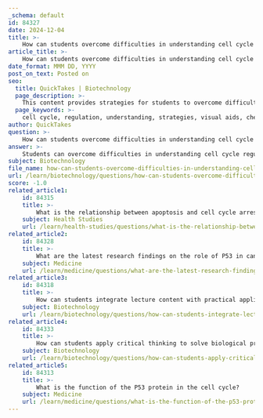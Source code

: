 ```yaml
---
_schema: default
id: 84327
date: 2024-12-04
title: >-
    How can students overcome difficulties in understanding cell cycle regulation?
article_title: >-
    How can students overcome difficulties in understanding cell cycle regulation?
date_format: MMM DD, YYYY
post_on_text: Posted on
seo:
  title: QuickTakes | Biotechnology
  page_description: >-
    This content provides strategies for students to overcome difficulties in understanding cell cycle regulation, including building a solid foundation, using visual aids, breaking down stages, emphasizing regulation, relating to real-life examples, engaging in hands-on activities, utilizing effective study techniques, and seeking mentorship support.
  page_keywords: >-
    cell cycle, regulation, understanding, strategies, visual aids, checkpoints, cancer, hands-on activities, study techniques, mentorship
author: QuickTakes
question: >-
    How can students overcome difficulties in understanding cell cycle regulation?
answer: >-
    Students can overcome difficulties in understanding cell cycle regulation through a variety of effective strategies:\n\n1. **Build a Solid Foundation**: It is crucial for students to have a strong grasp of the basic concepts of the cell cycle, including its phases (G1, S, G2, and M), and the roles of key regulatory proteins such as cyclins and cyclin-dependent kinases (CDKs). Understanding these foundational elements will make it easier to comprehend more complex regulatory mechanisms.\n\n2. **Use Visual Aids**: Diagrams and flowcharts can be extremely helpful in visualizing the cell cycle and its checkpoints. These tools can illustrate how cells progress through different phases and how regulatory signals influence these transitions.\n\n3. **Break Down the Stages**: Students should focus on one phase of the cell cycle at a time, understanding the specific events and regulatory mechanisms that occur during that phase. This approach can prevent students from feeling overwhelmed by the complexity of the entire process.\n\n4. **Emphasize Regulation**: Understanding the role of checkpoints in the cell cycle is essential. Students should learn how these checkpoints act as surveillance mechanisms to ensure that the cell is ready to proceed to the next phase, and how signals can delay progression if necessary.\n\n5. **Connect Lessons to Real-Life Examples**: Relating cell cycle regulation to real-life scenarios, such as cancer development, can enhance understanding. Discussing how dysregulation of the cell cycle can lead to uncontrolled cell growth can provide context and relevance.\n\n6. **Engage in Hands-On Activities**: Practical experiments or simulations can reinforce theoretical knowledge. Engaging in activities that demonstrate cell division or the effects of various regulatory proteins can solidify understanding.\n\n7. **Utilize Study Strategies**: Implementing effective study techniques, such as spaced repetition, active recall, and using memory aids, can improve retention of complex information. Regularly reviewing material and integrating it into a broader context can enhance comprehension.\n\n8. **Seek Support**: Participating in mentorship programs, such as the Biology Mentorship Program (BMP), can provide students with guidance and support from peers or faculty. Mentors can help clarify difficult concepts and offer personalized study tips.\n\nBy employing these strategies, students can enhance their understanding of cell cycle regulation and develop a deeper appreciation for its importance in cellular processes and overall health.
subject: Biotechnology
file_name: how-can-students-overcome-difficulties-in-understanding-cell-cycle-regulation.md
url: /learn/biotechnology/questions/how-can-students-overcome-difficulties-in-understanding-cell-cycle-regulation
score: -1.0
related_article1:
    id: 84315
    title: >-
        What is the relationship between apoptosis and cell cycle arrest?
    subject: Health Studies
    url: /learn/health-studies/questions/what-is-the-relationship-between-apoptosis-and-cell-cycle-arrest
related_article2:
    id: 84328
    title: >-
        What are the latest research findings on the role of P53 in cancer prevention?
    subject: Medicine
    url: /learn/medicine/questions/what-are-the-latest-research-findings-on-the-role-of-p53-in-cancer-prevention
related_article3:
    id: 84318
    title: >-
        How can students integrate lecture content with practical applications in biology?
    subject: Biotechnology
    url: /learn/biotechnology/questions/how-can-students-integrate-lecture-content-with-practical-applications-in-biology
related_article4:
    id: 84333
    title: >-
        How can students apply critical thinking to solve biological problems?
    subject: Biotechnology
    url: /learn/biotechnology/questions/how-can-students-apply-critical-thinking-to-solve-biological-problems
related_article5:
    id: 84313
    title: >-
        What is the function of the P53 protein in the cell cycle?
    subject: Medicine
    url: /learn/medicine/questions/what-is-the-function-of-the-p53-protein-in-the-cell-cycle
---
```


&nbsp;